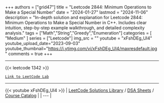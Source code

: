 
+++
authors = ["grid47"]
title = "Leetcode 2844: Minimum Operations to Make a Special Number"
date = "2024-01-27"
lastmod = "2024-11-06"
description = "In-depth solution and explanation for Leetcode 2844: Minimum Operations to Make a Special Number in C++. Includes clear intuition, step-by-step example walkthrough, and detailed complexity analysis."
tags = ["Math","String","Greedy","Enumeration"]
categories = [
    "Medium"
]
series = ["Leetcode"]
img_src = ""
youtube = "xFshDEg_Ul4"
youtube_upload_date="2023-09-03"
youtube_thumbnail="https://i.ytimg.com/vi/xFshDEg_Ul4/maxresdefault.jpg"
comments = true
+++



---
{{< leetcode 1342 >}}

[`Link to LeetCode Lab`](https://leetcode.com/problems/minimum-operations-to-make-a-special-number/description/)

---
{{< youtube xFshDEg_Ul4 >}}
| [LeetCode Solutions Library](https://grid47.xyz/leetcode/) / [DSA Sheets](https://grid47.xyz/sheets/) / [Course Catalog](https://grid47.xyz/courses/) |
| --- |
